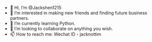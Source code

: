 - 👋 Hi, I’m @Jackshen1215
- 👀 I’m interested in making new friends and finding future business partners.
- 🌱 I’m currently learning Python.
- 💞️ I’m looking to collaborate on anything you wish.
- 📫 How to reach me: Wechat ID - jacknottim

<!---
Jackshen1215/Jackshen1215 is a ✨ special ✨ repository because its `README.md` (this file) appears on your GitHub profile.
You can click the Preview link to take a look at your changes.
--->
